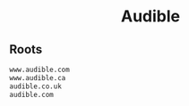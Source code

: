 


<h1 align="center">Audible</h1>  


## Roots


```html
www.audible.com
www.audible.ca
audible.co.uk
audible.com
```  

<br>
